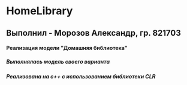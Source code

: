 # HomeLibrary
## Выполнил - Морозов Александр, гр. 821703
#### Реализация модели "Домашняя библиотека"
##### Выполнялась модель своего варианта
##### Реализована на c++ с использованием библиотеки CLR
